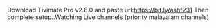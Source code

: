 Download Tivimate Pro v2.8.0  and paste url:https://bit.ly/ashf231 Then complete setup..Watching Live channels (priority malayalam channels)
